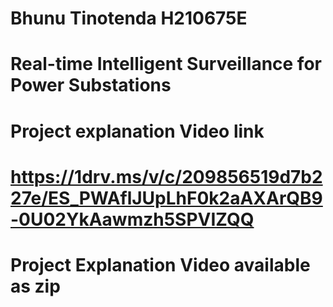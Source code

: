 # Bhunu Tinotenda H210675E
# Real-time Intelligent Surveillance for Power Substations

# Project explanation Video link
# https://1drv.ms/v/c/209856519d7b227e/ES_PWAflJUpLhF0k2aAXArQB9-0U02YkAawmzh5SPVIZQQ

# Project Explanation Video available as zip
